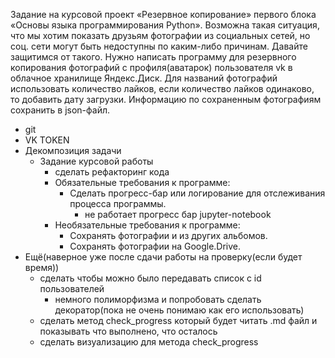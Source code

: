Задание на курсовой проект «Резервное копирование» первого блока «Основы языка программирования Python».
Возможна такая ситуация, что мы хотим показать друзьям фотографии из социальных сетей, но соц. сети могут быть недоступны по каким-либо причинам. Давайте защитимся от такого.
Нужно написать программу для резервного копирования фотографий с профиля(аватарок) пользователя vk в облачное хранилище Яндекс.Диск.
Для названий фотографий использовать количество лайков, если количество лайков одинаково, то добавить дату загрузки.
Информацию по сохраненным фотографиям сохранить в json-файл.

* git
* VK TOKEN
* Декомпозиция задачи
  * Задание курсовой работы
    * сделать рефакторинг кода
    * Обязательные требования к программе:
      * Сделать прогресс-бар или логирование для отслеживания процесса программы.
         * не работает прогресс бар jupyter-notebook
    * Необязательные требования к программе:
      * Сохранять фотографии и из других альбомов.
      * Сохранять фотографии на Google.Drive.
* Ещё(наверное уже после сдачи работы на проверку(если будет время))
   * сделать чтобы можно было передавать список с id пользователей
      * немного полиморфизма и попробовать сделать декоратор(пока не очень понимаю как его использовать)
   * сделать метод check_progress который будет читать .md файл и показывать что выполнено, что осталось
   * сделать визуализацию для метода check_progress
